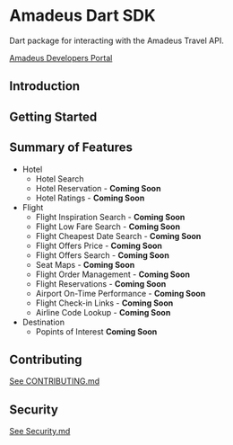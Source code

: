 # Amadeus Dart SDK

Dart package for interacting with the Amadeus Travel API. 

[Amadeus Developers Portal](https://developers.amadeus.com/)

## Introduction


## Getting Started


## Summary of Features
* Hotel
    * Hotel Search
    * Hotel Reservation - **Coming Soon**
    * Hotel Ratings - **Coming Soon**
* Flight
    * Flight Inspiration Search - **Coming Soon**
    * Flight Low Fare Search - **Coming Soon**
    * Flight Cheapest Date Search - **Coming Soon**
    * Flight Offers Price - **Coming Soon**
    * Flight Offers Search - **Coming Soon**
    * Seat Maps - **Coming Soon**
    * Flight Order Management - **Coming Soon**
    * Flight Reservations - **Coming Soon**
    * Airport On-Time Performance - **Coming Soon**
    * Flight Check-in Links - **Coming Soon**
    * Airline Code Lookup - **Coming Soon**
* Destination
    * Popints of Interest **Coming Soon**

## Contributing
[See CONTRIBUTING.md](./docs/CONTRIBUTING.md)

## Security
[See Security.md](./docs/SECURITY.md)



